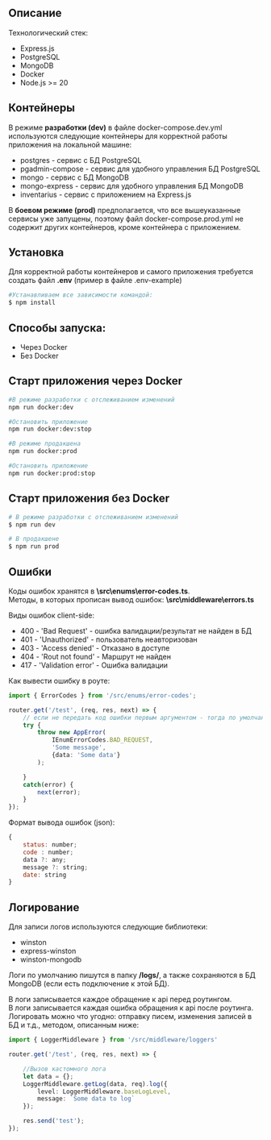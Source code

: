 ## Описание
Технологический стек:

- Express.js
- PostgreSQL
- MongoDB
- Docker
- Node.js >= 20

## Контейнеры

В режиме **разработки (dev)** в файле docker-compose.dev.yml используются следующие контейнеры для корректной работы приложения на локальной машине:
- postgres - сервис с БД PostgreSQL
- pgadmin-compose - сервис для удобного управления БД PostgreSQL
- mongo - сервис c БД MongoDB
- mongo-express - сервис для удобного управления БД MongoDB
- inventarius - сервис с приложением на Express.js

В **боевом режиме (prod)** предполагается, что все вышеуказанные сервисы уже запущены, поэтому файл docker-compose.prod.yml не содержит других контейнеров, кроме контейнера с приложением.

## Установка

Для корректной работы контейнеров и самого приложения требуется создать файл **.env** (пример в файле .env-example)

```bash
#Устанавливаем все зависимости командой:
$ npm install
```

## Способы запуска:
- Через Docker
- Без Docker

## Старт приложения через Docker
```bash
#В режиме разработки с отслеживанием изменений
npm run docker:dev  

#Остановить приложение
npm run docker:dev:stop

#В режиме продакшена
npm run docker:prod  

#Остановить приложение
npm run docker:prod:stop
```

## Старт приложения без Docker

```bash
# В режиме разработки с отслеживанием изменений
$ npm run dev

# В продакшене
$ npm run prod
```

## Ошибки

Коды ошибок хранятся в **\src\enums\error-codes.ts**.  
Методы, в которых прописан вывод ошибок: **\src\middleware\errors.ts**  

Виды ошибок client-side:
- 400 - 'Bad Request' - ошибка валидации/результат не найден в БД
- 401 - 'Unauthorized' - пользователь неавторизован
- 403 - 'Access denied' - Отказано в доступе
- 404 - 'Rout not found' - Маршрут не найден    
- 417 - 'Validation error' - Ошибка валидации
    
Как вывести ошибку в роуте:
```ts
import { ErrorCodes } from '/src/enums/error-codes';

router.get('/test', (req, res, next) => {
    // если не передать код ошибки первым аргументом - тогда по умолчанию выведется ошибка 404
    try {
        throw new AppError(
            IEnumErrorCodes.BAD_REQUEST, 
            'Some message', 
            {data: 'Some data'}
        );

    }
    catch(error) {
        next(error);
    }
});
```
Формат вывода ошибок (json):

```js
{
    status: number;
    code : number;
    data ?: any;
    message ?: string;
    date: string
}
```

## Логирование

Для записи логов используются следующие библиотеки:
- winston
- express-winston
- winston-mongodb

Логи по умолчанию пишутся в папку **/logs/**, а также сохраняются в БД MongoDB (если есть подключение к этой БД).

В логи записывается каждое обращение к api перед роутингом.  
В логи записывается каждая ошибка обращения к api после роутинга.  
Логировать можно что угодно: отправку писем, изменения записей в БД и т.д., методом, описанным ниже:
```ts
import { LoggerMiddleware } from '/src/middleware/loggers'

router.get('/test', (req, res, next) => {

    //Вызов кастомного лога
    let data = {};
    LoggerMiddleware.getLog(data, req).log({
        level: LoggerMiddleware.baseLogLevel,
        message: `Some data to log`
    });

    res.send('test');
});
```


